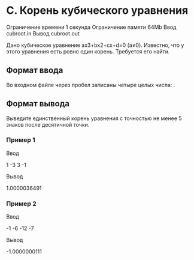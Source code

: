 # C. Корень кубического уравнения

Ограничение времени 1 секунда
Ограничение памяти 64Mb
Ввод cubroot.in
Вывод cubroot.out

Дано кубическое уравнение ax3+bx2+cx+d=0 (a≠0). Известно, что у этого уравнения есть ровно один корень. Требуется его найти.

## Формат ввода

Во входном файле через пробел записаны четыре целых числа: .

## Формат вывода

Выведите единственный корень уравнения с точностью не менее 5 знаков после десятичной точки.

### Пример 1

Ввод

1 -3 3 -1

Вывод

1.0000036491

### Пример 2

Ввод

-1 -6 -12 -7

Вывод

-1.0000000111
